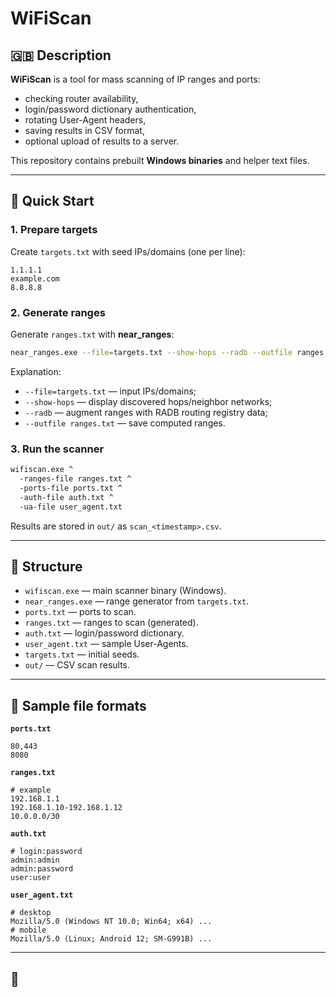 # WiFiScan

## 🇬🇧 Description

**WiFiScan** is a tool for mass scanning of IP ranges and ports:
- checking router availability,
- login/password dictionary authentication,
- rotating User-Agent headers,
- saving results in CSV format,
- optional upload of results to a server.

This repository contains prebuilt **Windows binaries** and helper text files.

---

## 🔧 Quick Start

### 1. Prepare targets
Create `targets.txt` with seed IPs/domains (one per line):
```
1.1.1.1
example.com
8.8.8.8
```

### 2. Generate ranges
Generate `ranges.txt` with **near_ranges**:
```bash
near_ranges.exe --file=targets.txt --show-hops --radb --outfile ranges.txt
```

Explanation:
- `--file=targets.txt` — input IPs/domains;
- `--show-hops` — display discovered hops/neighbor networks;
- `--radb` — augment ranges with RADB routing registry data;
- `--outfile ranges.txt` — save computed ranges.

### 3. Run the scanner
```bash
wifiscan.exe ^
  -ranges-file ranges.txt ^
  -ports-file ports.txt ^
  -auth-file auth.txt ^
  -ua-file user_agent.txt
```

Results are stored in `out/` as `scan_<timestamp>.csv`.

---

## 📂 Structure
- `wifiscan.exe` — main scanner binary (Windows).
- `near_ranges.exe` — range generator from `targets.txt`.
- `ports.txt` — ports to scan.
- `ranges.txt` — ranges to scan (generated).
- `auth.txt` — login/password dictionary.
- `user_agent.txt` — sample User-Agents.
- `targets.txt` — initial seeds.
- `out/` — CSV scan results.

---

## 📝 Sample file formats

**`ports.txt`**
```
80,443
8080
```

**`ranges.txt`**
```
# example
192.168.1.1
192.168.1.10-192.168.1.12
10.0.0.0/30
```

**`auth.txt`**
```
# login:password
admin:admin
admin:password
user:user
```

**`user_agent.txt`**
```
# desktop
Mozilla/5.0 (Windows NT 10.0; Win64; x64) ...
# mobile
Mozilla/5.0 (Linux; Android 12; SM-G991B) ...
```

---

## 📜 
